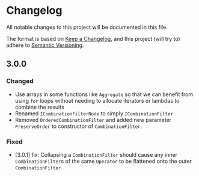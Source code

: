 # Changelog

All notable changes to this project will be documented in this file.

The format is based on [Keep a Changelog](https://keepachangelog.com/en/1.0.0/),
and this project (will try to) adhere to [Semantic Versioning](https://semver.org/spec/v2.0.0.html).

## 3.0.0

### Changed

- Use arrays in some functions like `Aggregate` so that we can benefit from using `for` loops without needing to allocate iterators or lambdas to combine the results
- Renamed `ICombinationFilterNode` to simply `ICombinationFilter`
- Removed `OrderedCombinationFilter` and added new parameter `PreserveOrder` to constructor of `CombinationFilter`.

### Fixed

- [3.0.1] fix: Collapsing a `CombinationFilter` should cause any inner `CombinationFilter`s of the same `Operator` to be flattened onto the outer `CombinationFilter`